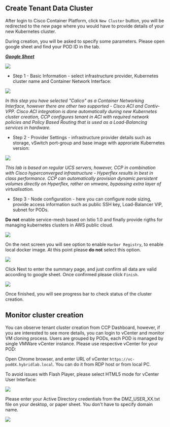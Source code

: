 ## Create Tenant Data Cluster

After login to Cisco Container Platform, click `New Cluster` button, you will be redirected to the new page where you would have to provide details of your new Kubernetes cluster.

During creation, you will be asked to specify some parameters. Please open google sheet and find your POD ID in the tab.

[_**Google Sheet**_](https://docs.google.com/spreadsheets/d/1r81v_Mb-GKGV-d3GNoMygn4JIsF2UeRC3JTDz-sN48s/edit?usp=sharing)

<img src="https://raw.githubusercontent.com/pradeesi/HybridCloudApp/master/HybridCloudApp/Documentation/images/ccp-clusters-empty.png">

- Step 1 - Basic Information - select infrastructure provider, Kubernetes cluster name and Container Network Interface:

<img src="https://raw.githubusercontent.com/pradeesi/HybridCloudApp/master/HybridCloudApp/Documentation/images/ccp-create-cluster-step1.png">

_In this step you have selected "Calico" as a Container Networking Interface, however there are other two supported - Cisco ACI and Contiv-VPP. Cisco ACI integration is done automatically during new Kubernetes cluster creation, CCP configures tenant in ACI with required network policies and Policy Based Routing that is used as a Load-Balancing services in hardware._

- Step 2 - Provider Settings - infrastructure provider details such as storage, vSwitch port-group and base image with approriate Kubernetes version:

<img src="https://raw.githubusercontent.com/pradeesi/HybridCloudApp/master/HybridCloudApp/Documentation/images/ccp-create-cluster-step2.png">

_This lab is based on regular UCS servers, however, CCP in combination with Cisco hyperconverged infrastructure - Hyperflex results in best in class performance. CCP can automatically provision dynamic persistent volumes directly on Hyperflex, rather on vmware, bypassing extra layer of virtualisation._

- Step 3 - Node configuration - here you can configure node sizing, provide access information such as public SSH key, Load-Balancer VIP, subnet for PODs.  

**Do not** enable service-mesh based on Istio 1.0 and finally provide rigths for managing kubernetes clusters in AWS public cloud.

<img src="https://raw.githubusercontent.com/pradeesi/HybridCloudApp/master/HybridCloudApp/Documentation/images/ccp-create-cluster-step3-1.png">

On the next screen you will see option to enable `Harbor Registry`, to enable local docker image. At this point please **do not** select this option.

<img src="https://raw.githubusercontent.com/pradeesi/HybridCloudApp/master/HybridCloudApp/Documentation/images/ccp-create-cluster-step4.png">

Click Next to enter the summary page, and just confirm all data are valid according to google sheet. Once confirmed please click `Finish`.

<img src="https://raw.githubusercontent.com/pradeesi/HybridCloudApp/master/HybridCloudApp/Documentation/images/ccp-create-cluster-step5.png">

Once finished, you will see progress bar to check status of the cluster creation.

## Monitor cluster creation

You can observe tenant cluster creation from CCP Dashboard, however, if you are interested to see more details, you can login to vCenter and monitor VM cloning process.
Users are grouped by PODs, each POD is managed by single VMWare vCenter instance. Please use respective vCenter for your POD:  

Open Chrome browser, and enter URL of vCenter `https://vc-pod0X.hybridlab.local`. You can do it from RDP host or from local PC.

To avoid issues with Flash Player, please select HTML5 mode for vCenter User Interface:

<img src="https://raw.githubusercontent.com/pradeesi/HybridCloudApp/master/HybridCloudApp/Documentation/images/vcenter-select-html-flash.png">

Please enter your Active Directory credentials from the DMZ_USER_XX.txt file on your desktop, or paper sheet. You don't have to specify domain name.

<img src="https://raw.githubusercontent.com/pradeesi/HybridCloudApp/master/HybridCloudApp/Documentation/images/vsphere-login.png">